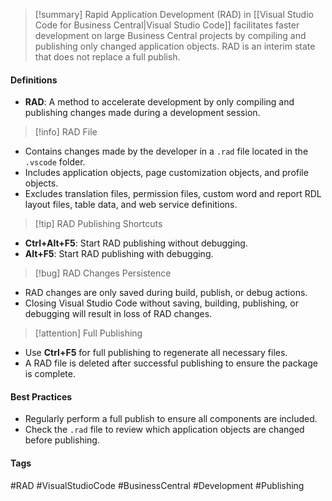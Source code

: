 >[!summary]
Rapid Application Development (RAD) in [[Visual Studio Code for Business Central|Visual Studio Code]] facilitates faster development on large Business Central projects by compiling and publishing only changed application objects. RAD is an interim state that does not replace a full publish.

#### Definitions
- **RAD**: A method to accelerate development by only compiling and publishing changes made during a development session.

>[!info] RAD File
- Contains changes made by the developer in a `.rad` file located in the `.vscode` folder.
- Includes application objects, page customization objects, and profile objects.
- Excludes translation files, permission files, custom word and report RDL layout files, table data, and web service definitions.

>[!tip] RAD Publishing Shortcuts
- **Ctrl+Alt+F5**: Start RAD publishing without debugging.
- **Alt+F5**: Start RAD publishing with debugging.

>[!bug] RAD Changes Persistence
- RAD changes are only saved during build, publish, or debug actions.
- Closing Visual Studio Code without saving, building, publishing, or debugging will result in loss of RAD changes.

>[!attention] Full Publishing
- Use **Ctrl+F5** for full publishing to regenerate all necessary files.
- A RAD file is deleted after successful publishing to ensure the package is complete.

#### Best Practices
- Regularly perform a full publish to ensure all components are included.
- Check the `.rad` file to review which application objects are changed before publishing.

#### Tags
#RAD #VisualStudioCode #BusinessCentral #Development #Publishing